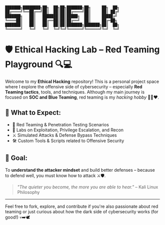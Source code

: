 
```
███████╗████████╗██╗  ██╗██╗███████╗██╗     ██╗  ██╗
██╔════╝╚══██╔══╝██║  ██║██║██╔════╝██║     ██║ ██╔╝
███████╗   ██║   ███████║██║█████╗  ██║     █████╔╝ 
╚════██║   ██║   ██╔══██║██║██╔══╝  ██║     ██╔═██╗ 
███████║   ██║   ██║  ██║██║███████╗███████╗██║  ██╗
╚══════╝   ╚═╝   ╚═╝  ╚═╝╚═╝╚══════╝╚══════╝╚═╝  ╚═╝
```

# 🛡️ Ethical Hacking Lab – Red Teaming Playground 🔍💻

Welcome to my **Ethical Hacking** repository! This is a personal project space where I explore the offensive side of cybersecurity – especially **Red Teaming tactics**, tools, and techniques. Although my main journey is focused on **SOC and Blue Teaming**, red teaming is my *hacking hobby* 👨‍💻❤️.

## 🚩 What to Expect:
- 🔐 Red Teaming & Penetration Testing Scenarios  
- 🧪 Labs on Exploitation, Privilege Escalation, and Recon  
- ⚔️ Simulated Attacks & Defense Bypass Techniques  
- 🛠️ Custom Tools & Scripts related to Offensive Security  

## 🎯 Goal:
To **understand the attacker mindset** and build better defenses – because to defend well, you must know how to attack ⚔️🛡️.

> *"The quieter you become, the more you are able to hear."* – Kali Linux Philosophy

---

Feel free to fork, explore, and contribute if you're also passionate about red teaming or just curious about how the dark side of cybersecurity works (for good!) 💀➡️🕊️
